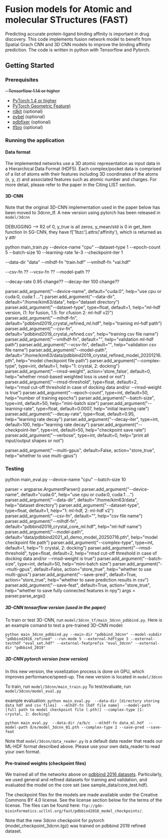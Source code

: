 # Fusion models for Atomic and molecular STructures (FAST)

Predicting accurate protein-ligand binding affinity is important in drug discovery. This code implements fusion network model to benefit from Spatial Grach CNN and 3D CNN models to improve the binding affinity prediction. The code is written in python with Tensorflow and Pytorch.  

 

## Getting Started

### Prerequisites

~~- Tensorflow 1.14 or higher~~
- [PyTorch 1.4 or higher](https://pytorch.org)
- [PyTorch Geometric Feature)](https://github.com/rusty1s/pytorch_geometric)
- [rdkit](rdkit.org) (optional)
- [pybel](https://github.com/pybel/pybel)  (optional)
- [pdbfixer](https://github.com/openmm/pdbfixer)  (optional)
- [tfbio](https://gitlab.com/cheminfIBB/tfbio)  (optional)


### Running the application

#### Data format

The implemented networks use a 3D atomic representation as input data in a Hierarchical Data Format (HDF5). 
Each complex/pocket data is comprised of a list of atoms with their features including 3D coordinates of the atoms (x, y, z) and associated features such as atomic number and charges. For more detail, please refer to the paper in the Citing LIST section.  


#### 3D-CNN

Note that the original 3D-CNN implementation used in the paper below has been moved to 3dcnn_tf. A new version using pytorch has been released in `model/3dcnn`

DEBUGGING
--> R2 of 0, y_true is all zeros, y_mean/std is 0
in get_item function
In SG-CNN, they have f['1bzc'].attrs('affinity'), which is returned as y attr


python main_train.py --device-name "cpu" --dataset-type 1 --epoch-count 5 --batch-size 10 --learning-rate 1e-3 --checkpoint-iter 1

--data-dir "data" --mlhdf-fn "train.hdf" --vmlhdf-fn "val.hdf"



--csv-fn ??
--vcsv-fn ??
--model-path ??

--decay-rate 0.95 change?? 
--decay-iter 100 change??



parser.add_argument("--device-name", default="cuda:0", help="use cpu or cuda:0, cuda:1 ...")
parser.add_argument("--data-dir", default="/home/kim63/data", help="dataset directory")
parser.add_argument("--dataset-type", type=float, default=1, help="ml-hdf version, (1: for fusion, 1.5: for cfusion 2: ml-hdf v2)")
parser.add_argument("--mlhdf-fn", default="pdbbind2019_crystal_refined_ml.hdf", help="training ml-hdf path")
parser.add_argument("--csv-fn", default="pdbbind2019_crystal_refined.csv", help="training csv file name")
parser.add_argument("--vmlhdf-fn", default="", help="validation ml-hdf path")
parser.add_argument("--vcsv-fn", default="", help="validation csv file name")
parser.add_argument("--model-path", default="/home/kim63/data/pdbbind2019_crystal_refined_model_20201216.pth", help="model checkpoint file path")
parser.add_argument("--complex-type", type=int, default=1, help="1: crystal, 2: docking")
parser.add_argument("--rmsd-weight", action='store_false', default=0, help="whether rmsd-based weighted loss is used or not")
parser.add_argument("--rmsd-threshold", type=float, default=2, help="rmsd cut-off threshold in case of docking data and/or --rmsd-weight is true")
parser.add_argument("--epoch-count", type=int, default=50, help="number of training epochs")
parser.add_argument("--batch-size", type=int, default=50, help="mini-batch size")
parser.add_argument("--learning-rate", type=float, default=0.0007, help="initial learning rate")
parser.add_argument("--decay-rate", type=float, default=0.95, help="learning rate decay")
parser.add_argument("--decay-iter", type=int, default=100, help="learning rate decay")
parser.add_argument("--checkpoint-iter", type=int, default=50, help="checkpoint save rate")
parser.add_argument("--verbose", type=int, default=0, help="print all input/output shapes or not")

parser.add_argument("--multi-gpus", default=False, action="store_true", help="whether to use multi-gpus")



### Testing

python main_eval.py --device-name "cpu" --batch-size 10


parser = argparse.ArgumentParser()
parser.add_argument("--device-name", default="cuda:0", help="use cpu or cuda:0, cuda:1 ...")
parser.add_argument("--data-dir", default="/home/kim63/data", help="dataset directory")
parser.add_argument("--dataset-type", type=float, default=1, help="1: ml-hdf, 2: ml-hdf v2")
parser.add_argument("--csv-fn", default="", help="csv file name")
parser.add_argument("--mlhdf-fn", default="pdbbind2019_crystal_core_ml.hdf", help="ml-hdf name")
parser.add_argument("--model-path", default="data/pdbbind2021_a1_demo_model_20250716.pth", help="model checkpoint file path")
parser.add_argument("--complex-type", type=int, default=1, help="1: crystal, 2: docking")
parser.add_argument("--rmsd-threshold", type=float, default=2, help="rmsd cut-off threshold in case of docking data and/or --rmsd-weight is true")
parser.add_argument("--batch-size", type=int, default=50, help="mini-batch size")
parser.add_argument("--multi-gpus", default=False, action="store_true", help="whether to use multi-gpus")
parser.add_argument("--save-pred", default=True, action="store_true", help="whether to save prediction results in csv")
parser.add_argument("--save-feat", default=True, action="store_true", help="whether to save fully connected features in npy")
args = parser.parse_args()


##### 3D-CNN tensorflow version (used in the paper)

To train or test 3D-CNN, run `model/3dcnn_tf/main_3dcnn_pdbbind.py`. 
Here is an example comand to test a pre-trained 3D-CNN model:

```
python main_3dcnn_pdbbind.py --main-dir "pdbbind_3dcnn" --model-subdir "pdbbind2016_refined" --run-mode 5 --external-hdftype 3 --external-testhdf "eval_set.hdf" --external-featprefix "eval_3dcnn" --external-dir "pdbbind_2019"
```

##### 3D-CNN pytorch version (new version)

In this new version, the voxelization process is done on GPU, which improves performance/speed-up. The new version is located in `model/3dcnn`

To train, run `model/3dcnn/main_train.py`
To test/evaluate, run `model/3dcnn/model_eval.py`

example evaluation: 
`python main_eval.py  --data-dir [directory storing data hdf and csv files]  --mlhdf-fn [hdf file name]  --model-path [full path to model checkpoint file (.pth)] --complex-type [1: crystal, 2: docking]`

`python main_eval.py  --data-dir /a/b/c  --mlhdf-fn data_ml.hdf  --model-path d/e/model_3dcnn_01.pth --complex-type 2 --save-pred --save-feat`

Note that `model/3dcnn/data_reader.py` is a default data reader that reads our ML-HDF format described above. Please use your own data_reader to read your own format.




#### Pre-trained weights (checkpoint files)

We trained all of the networks above on [pdbbind 2016 datasets](http://www.pdbbind.org.cn). Particularly, we used general and refined datasets for training and validation, and evaluated the model on the core set (see sample_data/core_test.hdf). 

The checkpoint files for the models are made available under the Creative Commons BY 4.0 license. See the license section below for the terms of the license. The files can be found here: `ftp://gdo-bioinformatics.ucllnl.org/fast/pdbbind2016_model_checkpoints/`. 

Note that the new 3dcnn checkpoint for pytorch (model_checkpoint_3dcnn.tgz) was trained on pdbbind 2019 refined dataset.  






